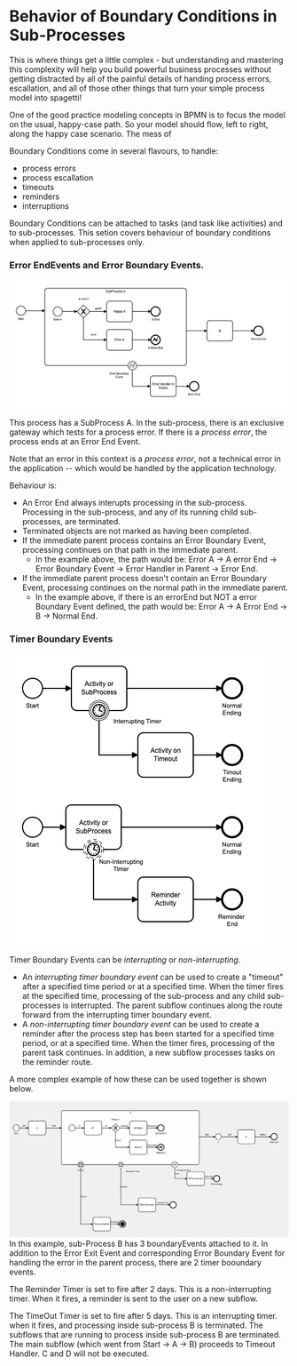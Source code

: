 # Behavior of Boundary Conditions in Sub-Processes

This is where things get a little complex - but understanding and mastering this complexity will help you build powerful business processes without getting distracted by all of the painful details of handing process errors, escallation, and all of those other things that turn your simple process model into spagetti!

One of the good practice modeling concepts  in BPMN is to focus the model on the usual, happy-case path.  So your model should flow, left to right, along the happy case scenario.  The mess of

Boundary Conditions come in several flavours, to handle:

- process errors
- process escallation
- timeouts
- reminders
- interruptions

Boundary Conditions can be attached to tasks (and task like activities) and to sub-processes.  This setion covers behaviour of boundary conditions when applied to sub-processes only.

### Error EndEvents and Error Boundary Events.

![Error Boundary Events](images/ErrorBoundaryInSubProcess.png "Error Boundary Events")

This process has a SubProcess A.  In the sub-process, there is an exclusive gateway which tests for a process error.  If there is a *process error*, the process ends at an Error End Event.

Note that an error in this context is a *process error*, not a technical error in the application -- which would be handled by the application technology.

Behaviour is:

- An Error End always interupts processing in the sub-process.  Processing in the sub-process, and any of its running child sub-processes, are terminated.
- Terminated objects are not marked as having been completed.
- If the immediate parent process contains an Error Boundary Event, processing continues on that path in the immediate parent.
  - In the  example above, the path would be: Error A -> A error End -> Error Boundary Event -> Error Handler in Parent -> Error End.
- If the immediate parent process doesn't contain an Error Boundary Event, processing continues on the normal path in the immediate parent.
  - In the example above, if there is an errorEnd but NOT a error Boundary Event defined, the path would be: Error A -> A Error End -> B -> Normal End.

### Timer Boundary Events

![Timer Boundary Event Types](images/timerBoundaryEventTypes.png "Timer Boundary Event Types")

Timer Boundary Events can be *interrupting* or *non-interrupting*.

- An *interrupting timer boundary event* can be used to create a "timeout" after a specified time period or at a specified time.  When the timer fires at the specified time, processing of the sub-process and any child sub-processes is interrupted.  The parent subflow continues along the route forward from the interrupting timer boundary event.
- A *non-interrupting timer boundary event* can be used to create a reminder  after the process step has been started for a specified time period, or at a specified time.  When the timer fires, processing of the parent task continues.  In addition, a new subflow processes tasks on the reminder route.

A more complex example of how these can be used together is shown below.

![Timer Boundary Event Example](images/timerBoundaryConditionsExample.png "Timer Boundary Event Example")
In this example, sub-Process B has 3 boundaryEvents attached to it.  In addition to the Error Exit Event and corresponding Error Boundary Event for handling the error in the parent process, there are 2 timer booundary events.

The Reminder Timer is set to fire after 2 days.  This is a non-interrupting timer.  When it fires, a reminder is sent to the user on a new subflow.

The TimeOut Timer is  set to fire after 5 days.  This is an interrupting timer.  when it fires, and processing inside sub-process B is terminated.  The subflows that are running to process inside sub-process B are terminated.  The main subflow (which went from Start -> A -> B) proceeds to Timeout Handler.  C and D will not be executed.

